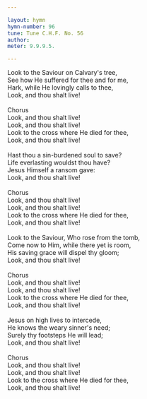 ```yaml
---

layout: hymn
hymn-number: 96
tune: Tune C.H.F. No. 56
author: 
meter: 9.9.9.5.

---
```

Look to the Saviour on Calvary's tree,<br>See how He suffered for thee and for me,<br>Hark, while He lovingly calls to thee,<br>Look, and thou shalt live!<br><br>Chorus<br>Look, and thou shalt live!<br>Look, and thou shalt live!<br>Look to the cross where He died for thee,<br>Look, and thou shalt live!<br><br>Hast thou a sin-burdened soul to save?<br>Life everlasting wouldst thou have?<br>Jesus Himself a ransom gave:<br>Look, and thou shalt live!<br><br>Chorus<br>Look, and thou shalt live!<br>Look, and thou shalt live!<br>Look to the cross where He died for thee,<br>Look, and thou shalt live!<br><br>Look to the Saviour, Who rose from the tomb,<br>Come now to Him, while there yet is room,<br>His saving grace will dispel thy gloom;<br>Look, and thou shalt live!<br><br>Chorus<br>Look, and thou shalt live!<br>Look, and thou shalt live!<br>Look to the cross where He died for thee,<br>Look, and thou shalt live!<br><br>Jesus on high lives to intercede,<br>He knows the weary sinner's need;<br>Surely thy footsteps He will lead;<br>Look, and thou shalt live!<br><br>Chorus<br>Look, and thou shalt live!<br>Look, and thou shalt live!<br>Look to the cross where He died for thee,<br>Look, and thou shalt live!<br><br><br>
